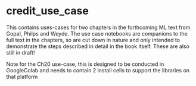 # credit_use_case

This contains uses-cases for two chapters in the forthcoming ML text from Gopal, Philps and Weyde. 
The use case notebooks are companions to the full text in the chapters, so are cut down in nature and only intended to demonstrate the steps described in detail in the book itself. These are also still in draft!

Note for the Ch20 use-case, this is designed to be conducted in GoogleColab and needs to contain 2 install cells to support the libraries on that platform
